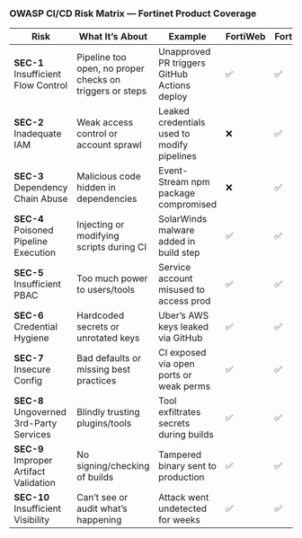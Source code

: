 ### OWASP CI/CD Risk Matrix — Fortinet Product Coverage

| **Risk** | **What It’s About** | **Example** | **FortiWeb** | **FortiGate** | **FortiCNAPP** |
|----------|----------------------|-------------|--------------|---------------|----------------|
| **SEC-1**<br>Insufficient Flow Control | Pipeline too open, no proper checks on triggers or steps | Unapproved PR triggers GitHub Actions deploy | ✅ | ✅ | ✅ |
| **SEC-2**<br>Inadequate IAM | Weak access control or account sprawl | Leaked credentials used to modify pipelines | ❌ | ✅ | ✅ |
| **SEC-3**<br>Dependency Chain Abuse | Malicious code hidden in dependencies | Event-Stream npm package compromised | ❌ | ✅ | ✅ |
| **SEC-4**<br>Poisoned Pipeline Execution | Injecting or modifying scripts during CI | SolarWinds malware added in build step | ✅ | ✅ | ✅ |
| **SEC-5**<br>Insufficient PBAC | Too much power to users/tools | Service account misused to access prod | ✅ | ✅ | ✅ |
| **SEC-6**<br>Credential Hygiene | Hardcoded secrets or unrotated keys | Uber’s AWS keys leaked via GitHub | ✅ | ✅ | ✅ |
| **SEC-7**<br>Insecure Config | Bad defaults or missing best practices | CI exposed via open ports or weak perms | ✅ | ✅ | ✅ |
| **SEC-8**<br>Ungoverned 3rd-Party Services | Blindly trusting plugins/tools | Tool exfiltrates secrets during builds | ✅ | ✅ | ✅ |
| **SEC-9**<br>Improper Artifact Validation | No signing/checking of builds | Tampered binary sent to production | ✅ | ✅ | ✅ |
| **SEC-10**<br>Insufficient Visibility | Can’t see or audit what’s happening | Attack went undetected for weeks | ✅ | ✅ | ✅ |